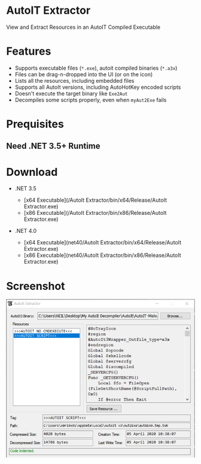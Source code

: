 # AutoIT Extractor

View and Extract Resources in an AutoIT Compiled Executable  

# Features

* Supports executable files (`*.exe`), autoit compiled binaries (`*.a3x`)
* Files can be drag-n-dropped into the UI (or on the icon)
* Lists all the resources, including embedded files
* Supports all AutoIt versions, including AutoHotKey encoded scripts
* Doesn't execute the target binary like `Exe2Aut`
* Decompiles some scripts properly, even when `myAut2Exe` fails

# Prequisites

## Need .NET 3.5+ Runtime

# Download

- .NET 3.5
    * [x64 Executable](/AutoIt Extractor/bin/x64/Release/AutoIt Extractor.exe)
    * [x86 Executable](/AutoIt Extractor/bin/x86/Release/AutoIt Extractor.exe)

- .NET 4.0
    * [x64 Executable](net40/AutoIt Extractor/bin/x64/Release/AutoIt Extractor.exe)
    * [x86 Executable](net40/AutoIt Extractor/bin/x86/Release/AutoIt Extractor.exe)

# Screenshot

![screenshot](/screenshot.png)
